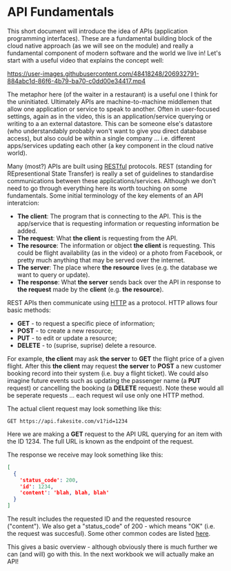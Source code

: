 # API Fundamentals
This short document will introduce the idea of APIs (application programming interfaces). These are a fundamental building block of the cloud native approach (as we will see on the module) and really a fundamental component of modern software and the world we live in! Let's start with a useful video that explains the concept well:

https://user-images.githubusercontent.com/48418248/206932791-884abc1d-86f6-4b79-ba70-c0dd00e34417.mp4

The metaphor here (of the waiter in a restaurant) is a useful one I think for the uninitiated. Ultimately APIs are machine-to-machine middlemen that allow one application or service to speak to another. Often in user-focused settings, again as in the video, this is an application/service querying or writing to a an external datastore. This can be someone else's datastore (who understandably probably won't want to give you direct database access), but also could be within a single company ... i.e. different apps/services updating each other (a key component in the cloud native world).

Many (most?) APIs are built using [RESTful](https://restfulapi.net/) protocols. REST (standing for REpresentional State Transfer) is really a set of guidelines to standardise communications between these applications/services. Although we don't need to go through everything here its worth touching on some fundamentals. Some initial terminology of the key elements of an API interatcion:
- __The client__: The program that is connecting to the API. This is the app/service that is requesting information or requesting information be added.
- __The request__: What __the client__ is requesting from the API.   
- __The resource__: The information or object __the client__ is requesting. This could be flight availability (as in the video) or a photo from Facebook, or pretty much anything that may be served over the internet.
- __The server__: The place where __the resource__ lives (e.g. the database we want to query or update).
- __The response__: What __the server__ sends back over the API in response to __the request__ made by the __client__ (e.g. __the resource__).

REST APIs then communicate using [HTTP](https://en.wikipedia.org/wiki/Hypertext_Transfer_Protocol) as a protocol. HTTP allows four basic methods:
- __GET__ - to request a specific piece of information;
- __POST__ - to create a new resource;
- __PUT__ - to edit or update a resource;
- __DELETE__ - to (suprise, suprise) delete a resource.

For example, __the client__ may ask __the server__ to __GET__ the flight price of a given flight. After this __the client__ may request __the server__ to __POST__ a new customer booking record into their system (i.e. buy a flight ticket). We could also imagine future events such as updating the passenger name (a __PUT__ request) or cancelling the booking (a __DELETE__ request). Note these would all be seperate requests ... each request wil use only one HTTP method.

The actual client request may look something like this:

```http
GET https://api.fakesite.com/v1?id=1234
```

Here we are making a __GET__ request to the API URL querying for an item with the ID 1234. The full URL is known as the endpoint of the request.

The response we receive may look something like this:

```json
[
  {
    'status_code': 200,
    'id': 1234,
    'content': 'blah, blah, blah'
  }
]
```

The result includes the requested ID and the requested resource ("content"). We also get a "status_code" of 200 - which means "OK" (i.e. the request was succesful). Some other common codes are listed [here](https://restfulapi.net/http-status-codes/).

This gives a basic overview - although obviously there is much further we can (and will) go with this. In the next workbook we will actually make an API!
